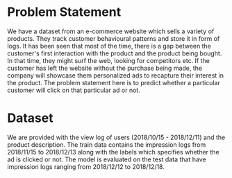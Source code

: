 # Problem Statement
We have a dataset from an e-commerce website which sells a variety of products. They track customer behavioural patterns and store it in form of logs. It has been seen that most of the time, there is a gap between the customer's first interaction with the product and the product being bought. In that time, they might surf the web, looking for competitors etc. If the customer has left the website without the purchase being made, the company will showcase them personalized ads to recapture their interest in the product. The problem statement here is to predict whether a particular customer will click on that particular ad or not.

# Dataset
We are provided with the view log of users (2018/10/15 - 2018/12/11) and the product description. The train data contains the impression logs from 2018/11/15 to 2018/12/13 along with the labels which specifies whether the ad is clicked or not. The model is evaluated on the test data that have impression logs ranging from 2018/12/12 to 2018/12/18.
